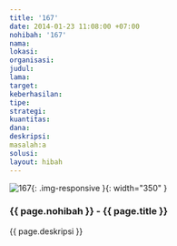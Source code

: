 ```yaml
---
title: '167'
date: 2014-01-23 11:08:00 +07:00
nohibah: '167'
nama:
lokasi:
organisasi:
judul:
lama:
target:
keberhasilan:
tipe:
strategi:
kuantitas:
dana:
deskripsi:
masalah:a
solusi:
layout: hibah
---
```


![167](/static/img/hibahcms/167.png){: .img-responsive }{: width="350" }

### {{ page.nohibah }} - {{ page.title }}

{{ page.deskripsi }}
